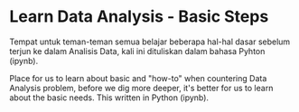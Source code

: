 # Learn Data Analysis - Basic Steps
 Tempat untuk teman-teman semua belajar beberapa hal-hal dasar sebelum terjun ke dalam Analisis Data, kali ini dituliskan dalam bahasa Pyhton (ipynb).
 
 </i>Place for us to learn about basic and "how-to" when countering Data Analysis problem, before we dig more deeper, it's better for us to learn about the basic needs. This written in Python (ipynb).</i>
